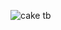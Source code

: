 ![cake tb](https://github.com/Zhully18/Cake-website-html/assets/147246540/3bd18d88-2a83-42f7-bbc7-14d9ca64ff86)
